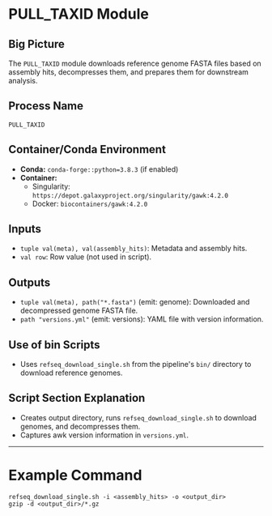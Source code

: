 # PULL_TAXID Module

## Big Picture
The `PULL_TAXID` module downloads reference genome FASTA files based on assembly hits, decompresses them, and prepares them for downstream analysis.

## Process Name
`PULL_TAXID`

## Container/Conda Environment
- **Conda:** `conda-forge::python=3.8.3` (if enabled)
- **Container:**
  - Singularity: `https://depot.galaxyproject.org/singularity/gawk:4.2.0`
  - Docker: `biocontainers/gawk:4.2.0`

## Inputs
- `tuple val(meta), val(assembly_hits)`: Metadata and assembly hits.
- `val row`: Row value (not used in script).

## Outputs
- `tuple val(meta), path("*.fasta")` (emit: genome): Downloaded and decompressed genome FASTA file.
- `path "versions.yml"` (emit: versions): YAML file with version information.

## Use of bin Scripts
- Uses `refseq_download_single.sh` from the pipeline's `bin/` directory to download reference genomes.

## Script Section Explanation
- Creates output directory, runs `refseq_download_single.sh` to download genomes, and decompresses them.
- Captures awk version information in `versions.yml`.

---

# Example Command
```
refseq_download_single.sh -i <assembly_hits> -o <output_dir>
gzip -d <output_dir>/*.gz
```
